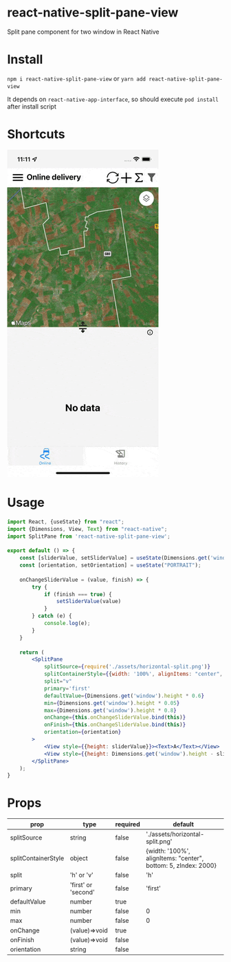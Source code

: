 # react-native-split-pane-view

Split pane component for two window in React Native

# Install

`npm i react-native-split-pane-view`
or
`yarn add react-native-split-pane-view`

It depends on `react-native-app-interface`, so should execute `pod install` after install script

# Shortcuts

![open](https://raw.githubusercontent.com/ombogdan/react-native-split-pane-view/master/assets/example.gif)

# Usage

```jsx harmony
import React, {useState} from "react";
import {Dimensions, View, Text} from "react-native";
import SplitPane from 'react-native-split-pane-view';

export default () => {
    const [sliderValue, setSliderValue] = useState(Dimensions.get('window').height * 0.4);
    const [orientation, setOrientation] = useState("PORTRAIT");

    onChangeSliderValue = (value, finish) => {
        try {
            if (finish === true) {
                setSliderValue(value)
            }
        } catch (e) {
            console.log(e);
        }
    }

    return (
        <SplitPane
            splitSource={require('./assets/horizontal-split.png')}
            splitContainerStyle={{width: '100%', alignItems: "center", bottom: 5, zIndex: 2000}}
            split="v"
            primary='first'
            defaultValue={Dimensions.get('window').height * 0.6}
            min={Dimensions.get('window').height * 0.05}
            max={Dimensions.get('window').height * 0.8}
            onChange={this.onChangeSliderValue.bind(this)}
            onFinish={this.onChangeSliderValue.bind(this)}
            orientation={orientation}
        >
            <View style={{height: sliderValue}}><Text>A</Text></View>
            <View style={{height: Dimensions.get('window').height - sliderValue}}><Text>B</Text></View>
        </SplitPane>
    );
}
```

# Props

| prop | type | required | default |
| ---- | ---- | ----     | ----    |
|splitSource | string | false | './assets/horizontal-split.png'|
|splitContainerStyle | object | false | {width: '100%', alignItems: "center", bottom: 5, zIndex: 2000} |
|split  | 'h' or 'v' | false | 'h' |
|primary  | 'first' or 'second' | false | 'first' |
|defaultValue | number | true | |
|min  | number | false | 0 |
|max | number | false | 0|
|onChange | (value)=>void | true | |
|onFinish | (value)=>void | false | |
|orientation | string | false | |

